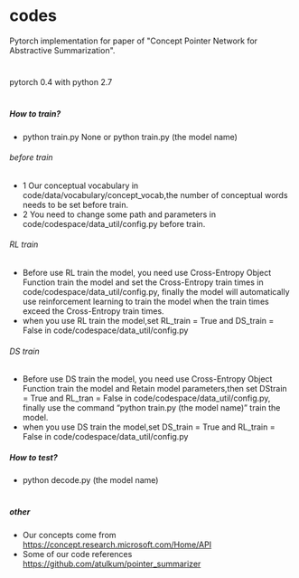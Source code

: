 # codes
Pytorch implementation for paper of "Concept Pointer Network for Abstractive Summarization".

#
pytorch 0.4 with python 2.7
#

##### How to train?
* python train.py None or python train.py (the model name)
###### before train
* 1 Our conceptual vocabulary in code/data/vocabulary/concept_vocab,the number of conceptual words needs to be set before train.
* 2 You need to change some path and parameters in code/codespace/data_util/config.py before train.
###### RL train
* Before use RL train the model, you need use Cross-Entropy Object Function train the model and set the Cross-Entropy train times in code/codespace/data_util/config.py, finally the model will automatically use reinforcement learning to train the model when the train times exceed the Cross-Entropy train times.
* when you use RL train the model,set RL_train = True and DS_train = False in code/codespace/data_util/config.py
###### DS train
* Before use DS train the model, you need use Cross-Entropy Object Function train the model and Retain model parameters,then set DStrain = True and RL_tran = False in code/codespace/data_util/config.py, finally use the command “python train.py (the model name)” train the model.
* when you use DS train the model,set DS_train = True and RL_train = False in code/codespace/data_util/config.py
##### How to test?
* python decode.py (the model name)
#
##### other
* Our concepts come from https://concept.research.microsoft.com/Home/API
* Some of our code references https://github.com/atulkum/pointer_summarizer
